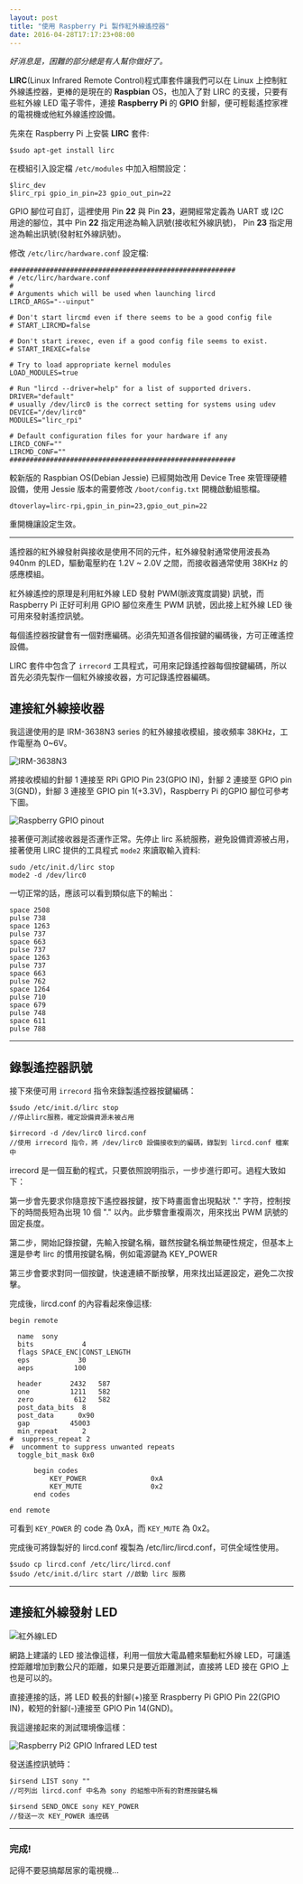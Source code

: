 ```yaml
---
layout: post
title: "使用 Raspberry Pi 製作紅外線遙控器"
date: 2016-04-28T17:17:23+08:00
---
```



*好消息是，困難的部分總是有人幫你做好了。*

**LIRC**(Linux Infrared Remote Control)程式庫套件讓我們可以在 Linux 上控制紅外線遙控器，更棒的是現在的 **Raspbian** OS，也加入了對 LIRC 的支援，只要有些紅外線 LED 電子零件，連接 **Raspberry Pi** 的 **GPIO** 針腳，便可輕鬆遙控家裡的電視機或他紅外線遙控設備。

先來在 Raspberry Pi 上安裝 **LIRC** 套件:

	$sudo apt-get install lirc

在模組引入設定檔 `/etc/modules` 中加入相關設定：

	$lirc_dev
	$lirc_rpi gpio_in_pin=23 gpio_out_pin=22

GPIO 腳位可自訂，這裡使用 Pin **22** 與 Pin **23**，避開經常定義為 UART 或 I2C 用途的腳位，其中 Pin **22** 指定用途為輸入訊號(接收紅外線訊號)， Pin **23** 指定用途為輸出訊號(發射紅外線訊號)。

修改 `/etc/lirc/hardware.conf` 設定檔:

	########################################################
	# /etc/lirc/hardware.conf
	#
	# Arguments which will be used when launching lircd
	LIRCD_ARGS="--uinput"

	# Don't start lircmd even if there seems to be a good config file
	# START_LIRCMD=false

	# Don't start irexec, even if a good config file seems to exist.
	# START_IREXEC=false

	# Try to load appropriate kernel modules
	LOAD_MODULES=true

	# Run "lircd --driver=help" for a list of supported drivers.
	DRIVER="default"
	# usually /dev/lirc0 is the correct setting for systems using udev
	DEVICE="/dev/lirc0"
	MODULES="lirc_rpi"

	# Default configuration files for your hardware if any
	LIRCD_CONF=""
	LIRCMD_CONF=""
	########################################################

較新版的 Raspbian OS(Debian Jessie) 已經開始改用 Device Tree 來管理硬體設備，使用 Jessie 版本的需要修改 `/boot/config.txt` 開機啟動組態檔。

	dtoverlay=lirc-rpi,gpin_in_pin=23,gpio_out_pin=22

重開機讓設定生效。

---

遙控器的紅外線發射與接收是使用不同的元件，紅外線發射通常使用波長為 940nm 的LED，驅動電壓約在 1.2V ~ 2.0V 之間，而接收器通常使用 38KHz 的感應模組。

紅外線遙控的原理是利用紅外線 LED 發射 PWM(脈波寬度調變) 訊號，而 Raspberry Pi 正好可利用 GPIO 腳位來產生 PWM 訊號，因此接上紅外線 LED 後可用來發射遙控訊號。

每個遙控器按鍵會有一個對應編碼。必須先知道各個按鍵的編碼後，方可正確遙控設備。

LIRC 套件中包含了 `irrecord` 工具程式，可用來記錄遙控器每個按鍵編碼，所以首先必須先製作一個紅外線接收器，方可記錄遙控器編碼。


## 連接紅外線接收器

我這邊使用的是 IRM-3638N3 series 的紅外線接收模組，接收頻率 38KHz，工作電壓為 0~6V。

![IRM-3638N3](images/2016/IRM-3638N3.png)

將接收模組的針腳 1 連接至 RPi GPIO Pin 23(GPIO IN)，針腳 2 連接至 GPIO pin 3(GND)，針腳 3 連接至 GPIO pin 1(+3.3V)，Raspberry Pi 的GPIO 腳位可參考下圖。

![Raspberry GPIO pinout](http://www.elektronik-kompendium.de/sites/raspberry-pi/fotos/raspberry-pi-15.jpg)
 
接著便可測試接收器是否運作正常。先停止 lirc 系統服務，避免設備資源被占用，接著使用 LIRC 提供的工具程式 `mode2` 來讀取輸入資料:

	sudo /etc/init.d/lirc stop
	mode2 -d /dev/lirc0

一切正常的話，應該可以看到類似底下的輸出：

	space 2508
	pulse 738
	space 1263
	pulse 737
	space 663
	pulse 737
	space 1263
	pulse 737
	space 663
	pulse 762
	space 1264
	pulse 710
	space 679
	pulse 748
	space 611
	pulse 788

---
## 錄製遙控器訊號

接下來便可用 `irrecord` 指令來錄製遙控器按鍵編碼：

	$sudo /etc/init.d/lirc stop
	//停止lirc服務，確定設備資源未被占用

	$irrecord -d /dev/lirc0 lircd.conf
	//使用 irrecord 指令，將 /dev/lirc0 設備接收到的編碼，錄製到 lircd.conf 檔案中

irrecord 是一個互動的程式，只要依照說明指示，一步步進行即可。過程大致如下：

第一步會先要求你隨意按下遙控器按鍵，按下時畫面會出現點狀 "." 字符，控制按下的時間長短為出現 10 個 "." 以內。此步驟會重複兩次，用來找出 PWM 訊號的固定長度。

第二步，開始記錄按鍵，先輸入按鍵名稱，雖然按鍵名稱並無硬性規定，但基本上還是參考 lirc 的慣用按鍵名稱，例如電源鍵為 KEY_POWER

第三步會要求對同一個按鍵，快速連續不斷按擊，用來找出延遲設定，避免二次按擊。

完成後，lircd.conf 的內容看起來像這樣:

	begin remote
	
	  name  sony
	  bits            4
	  flags SPACE_ENC|CONST_LENGTH
	  eps            30
	  aeps          100
	
	  header       2432   587
	  one          1211   582
	  zero          612   582
	  post_data_bits  8
	  post_data      0x90
	  gap          45003
	  min_repeat      2
	#  suppress_repeat 2
	#  uncomment to suppress unwanted repeats
	  toggle_bit_mask 0x0
	
	      begin codes
	          KEY_POWER                0xA
	          KEY_MUTE                 0x2
	      end codes
	
	end remote

可看到 `KEY_POWER` 的 code 為 0xA，而 `KEY_MUTE` 為 0x2。


完成後可將錄製好的 lircd.conf 複製為 /etc/lirc/lircd.conf，可供全域性使用。

	$sudo cp lircd.conf /etc/lirc/lircd.conf
	$sudo /etc/init.d/lirc start //啟動 lirc 服務


---

## 連接紅外線發射 LED

![紅外線LED](https://googledrive.com/host/0B3VMyKy-nGUYUk4xZkFKUDlFU1E)

網路上建議的 LED 接法像這樣，利用一個放大電晶體來驅動紅外線 LED，可讓遙控距離增加到數公尺的距離，如果只是要近距離測試，直接將 LED 接在 GPIO 上也是可以的。

直接連接的話，將 LED 較長的針腳(+)接至 Rraspberry Pi GPIO Pin 22(GPIO IN)，較短的針腳(-)連接至 GPIO Pin 14(GND)。

我這邊接起來的測試環境像這樣：

![Raspberry Pi2 GPIO Infrared LED test](https://googledrive.com/host/0B3VMyKy-nGUYaEdTZnpoMzZZeG8)

發送遙控訊號時：

	$irsend LIST sony ""
	//可列出 lircd.conf 中名為 sony 的組態中所有的對應按鍵名稱

	$irsend SEND_ONCE sony KEY_POWER
	//發送一次 KEY_POWER 遙控碼

---

### 完成!

記得不要惡搞鄰居家的電視機...